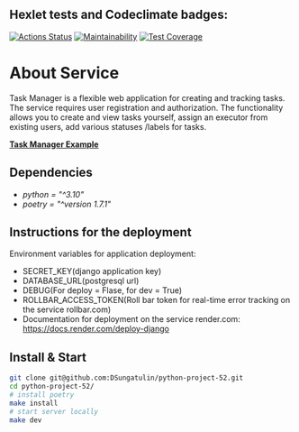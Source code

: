 ## Hexlet tests and Codeclimate badges:
[![Actions Status](https://github.com/DSungatulin/python-project-52/actions/workflows/hexlet-check.yml/badge.svg)](https://github.com/DSungatulin/python-project-52/actions)
[![Maintainability](https://api.codeclimate.com/v1/badges/21469ff4d129c5eb7f37/maintainability)](https://codeclimate.com/github/DSungatulin/python-project-52/maintainability)
[![Test Coverage](https://api.codeclimate.com/v1/badges/21469ff4d129c5eb7f37/test_coverage)](https://codeclimate.com/github/DSungatulin/python-project-52/test_coverage)

# About Service
Task Manager is a flexible web application for creating and tracking tasks. 
The service requires user registration and authorization. The functionality allows you to create and view tasks yourself, assign an executor from existing users, add various statuses /labels for tasks.


[**Task Manager Example**](https://python-project-52-mhbm.onrender.com)


## Dependencies
- _python = "^3.10"_
- _poetry = "^version 1.7.1"_

## Instructions for the deployment
Environment variables for application deployment:
- SECRET_KEY(django application key)
- DATABASE_URL(postgresql url)
- DEBUG(For deploy = Flase, for dev = True)
- ROLLBAR_ACCESS_TOKEN(Roll bar token for real-time error tracking on the service rollbar.com)
- Documentation for deployment on the service render.com: https://docs.render.com/deploy-django

## Install & Start
```bash
git clone git@github.com:DSungatulin/python-project-52.git
cd python-project-52/
# install poetry
make install
# start server locally
make dev
```